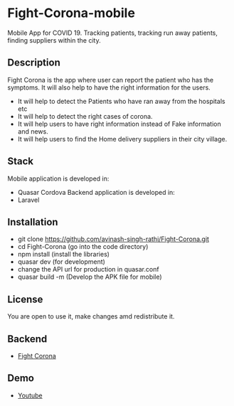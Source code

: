 # Fight-Corona-mobile
Mobile App for COVID 19. Tracking patients, tracking run away patients, finding suppliers within the city.

## Description
Fight Corona is the app where user can report the patient who has the symptoms. It will also help to have the right information for the users.
  - It will help to detect the Patients who have ran away from the hospitals etc
  - It will help to detect the right cases of corona.
  - It will help users to have right information instead of Fake information and news.
  - It will help users to find the Home delivery suppliers in their city village.	


## Stack
Mobile application is developed in:
  - Quasar Cordova
Backend application is developed in:
  - Laravel

## Installation
 - git clone https://github.com/avinash-singh-rathi/Fight-Corona.git
 - cd Fight-Corona (go into the code directory)
 - npm install (install the libraries)
 - quasar dev (for development)
 - change the API url for production in quasar.conf
 - quasar build -m (Develop the APK file for mobile)

## License
You are open to use it, make changes amd redistribute it.

## Backend
  - [Fight Corona](https://github.com/avinash-singh-rathi/Fight-Corona "Fight Corona")

## Demo
  - [Youtube](https://www.youtube.com/watch?v=_gQOH4sUbmc&t=4s)

